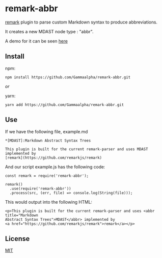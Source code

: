#  remark-abbr

[remark](https://github.com/remarkjs/remark "remark github repo") plugin to parse custom Markdown syntax to produce abbreviations.

It creates a new MDAST node type : "abbr".

A demo for it can be seen [here](https://gammaalpha.github.io/rec-markdown/)

## Install

npm:
```
npm install https://github.com/Gammaalpha/remark-abbr.git
```

*or*

yarn:
```
yarn add https://github.com/Gammaalpha/remark-abbr.git
```

## Use

If we have the following file, example.md

```
*[MDAST]:Markdown Abstract Syntax Trees

This plugin is built for the current remark-parser and uses MDAST implemented by 
[remark](https://github.com/remarkjs/remark)
```
 And our script example.js has the following code: 

```
const remark = require('remark-abbr');

remark()
  .use(require('remark-abbr'))
  .process(src, (err, file) => console.log(String(file)));
```

This would output into the following HTML:
```
<p>This plugin is built for the current remark-parser and uses <abbr title="Markdown 
Abstract Syntax Trees">MDAST</abbr> implemented by 
<a href="https://github.com/remarkjs/remark">remark</a></p>
```

 ## License 
 [MIT](https://github.com/remarkjs/remark-html/blob/main/license "MIT License")